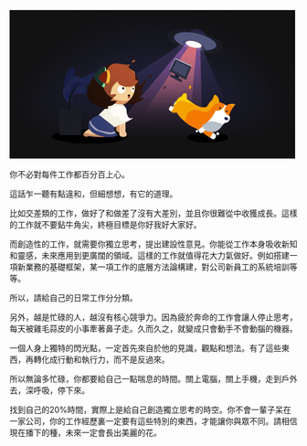 ![tips](tips.png)

你不必對每件工作都百分百上心。

這話乍一聽有點違和，但細想想，有它的道理。

比如交差類的工作，做好了和做差了沒有大差別，並且你很難從中收獲成長。這樣的工作就不要鉆牛角尖，終極目標是你好我好大家好。

而創造性的工作，就需要你獨立思考，提出建設性意見。你能從工作本身吸收新知和靈感，未來應用到更廣闊的領域。這樣的工作就值得花大力氣做好。例如搭建一項新業務的基礎框架，某一項工作的底層方法論構建，對公司新員工的系統培訓等等。

所以，請給自己的日常工作分分類。

另外，越是忙碌的人，越沒有核心競爭力。因為疲於奔命的工作會讓人停止思考，每天被雞毛蒜皮的小事牽著鼻子走。久而久之，就變成只會動手不會動腦的機器。

一個人身上獨特的閃光點，一定首先來自於他的見識，觀點和想法。有了這些東西，再轉化成行動和執行力，而不是反過來。

所以無論多忙碌，你都要給自己一點喘息的時間。關上電腦，關上手機，走到戶外去，深呼吸，停下來。

找到自己的20%時間，實際上是給自己創造獨立思考的時空。你不會一輩子呆在一家公司，你的工作經歷裏一定要有這些特別的東西，才能讓你與眾不同。請相信現在播下的種，未來一定會長出美麗的花。 
